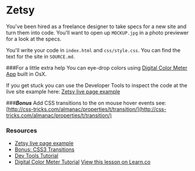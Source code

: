 

# Zetsy

You've been hired as a freelance designer to take specs for a new site and turn them into code.
You'll want to open up `MOCKUP.jpg` in a photo previewer for a look at the specs.

You'll write your code in `index.html` and `css/style.css`. You can find the text for the site in `SOURCE.md`. 

###For a little extra help 
You can eye-drop colors using [Digital Color Meter App](http://www.techrepublic.com/blog/apple-in-the-enterprise/discover-the-digitalcolor-meter-tool-on-your-mac/#) built in OsX.

If you get stuck you can use the Developer Tools to inspect the code at the live site example here: [Zetsy live page example](http://learn-co-curriculum.github.io/fe-zetsy)

###***Bonus***
Add CSS transitions to the on mouse hover events see: [http://css-tricks.com/almanac/properties/t/transition/](http://css-tricks.com/almanac/properties/t/transition/)

### Resources

 * [Zetsy live page example](http://learn-co-curriculum.github.io/fe-zetsy)
 * [Bonus: CSS3 Transitions](http://css-tricks.com/almanac/properties/t/transition/)
 * [Dev Tools Tutorial](http://code.tutsplus.com/tutorials/chrome-dev-tools-markup-and-style--net-27149)
 * [Digital Color Meter Tutorial](http://www.techrepublic.com/blog/apple-in-the-enterprise/discover-the-digitalcolor-meter-tool-on-your-mac/#)
<a href='https://learn.co/lessons/hs-zetsy' data-visibility='hidden'>View this lesson on Learn.co</a>
